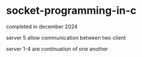 # socket-programming-in-c
completed in december 2024

server 5 allow communication between two client

server 1-4 are continuation of one another
